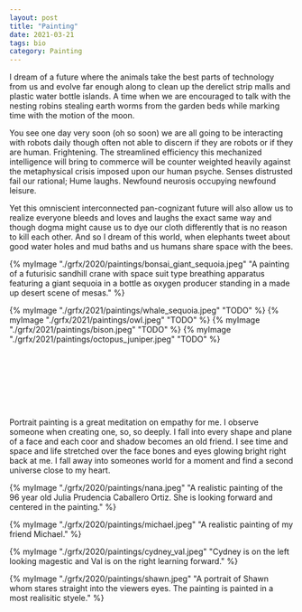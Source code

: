```yaml
---
layout: post
title: "Painting" 
date: 2021-03-21 
tags: bio
category: Painting 
---
```


I dream of a future where the animals take the best parts of technology from us and evolve far enough along to clean up the derelict strip malls and plastic water bottle islands. A time when we are encouraged to talk with the nesting robins stealing earth worms from the garden beds while marking time with the motion of the moon.

You see one day very soon (oh so soon) we are all going to be interacting with robots daily though often not able to discern if they are robots or if they are human. Frightening. The streamlined efficiency this mechanized intelligence will bring to commerce will be counter weighted heavily against the metaphysical crisis imposed upon our human psyche. Senses distrusted fail our rational; Hume laughs. Newfound neurosis occupying newfound leisure.

Yet this omniscient interconnected pan-cognizant future will also allow us to realize everyone bleeds and loves and laughs the exact same way and though dogma might cause us to dye our cloth differently that is no reason to kill each other. And so I dream of this world, when elephants tweet about good water holes and mud baths and us humans share space with the bees.


{% myImage "./grfx/2020/paintings/bonsai_giant_sequoia.jpeg" "A painting of a futurisic sandhill crane with space suit type breathing apparatus featuring a giant sequoia in a bottle as oxygen producer standing in a made up desert scene of mesas." %}


{% myImage "./grfx/2021/paintings/whale_sequoia.jpeg" "TODO" %}
{% myImage "./grfx/2021/paintings/owl.jpeg" "TODO" %}
{% myImage "./grfx/2021/paintings/bison.jpeg" "TODO" %}
{% myImage "./grfx/2021/paintings/octopus_juniper.jpeg" "TODO" %}



<br>
<br>
<br>
<br>
<br>
<br>



Portrait painting is a great meditation on empathy for me.  I observe someone when creating one, so, so deeply.  I fall into every shape and plane of a face and each coor and shadow becomes an old friend.  I see time and space and life stretched over the face bones and eyes glowing bright right back at me.  I fall away into someones world for a moment and find a second universe close to my heart. 


{% myImage "./grfx/2020/paintings/nana.jpeg" "A realistic painting of the 96 year old Julia Prudencia Caballero Ortiz. She is looking forward and centered in the painting." %}

{% myImage "./grfx/2020/paintings/michael.jpeg" "A realistic painting of my friend Michael." %}

{% myImage "./grfx/2020/paintings/cydney_val.jpeg" "Cydney is on the left looking magestic and Val is on the right learning forward." %}


{% myImage "./grfx/2020/paintings/shawn.jpeg" "A portrait of Shawn whom stares straight into the viewers eyes.  The painting is painted in a most realisitic styele." %}







